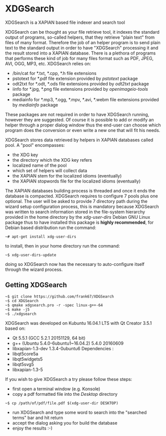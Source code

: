 # XDGSearch
XDGSearch is a XAPIAN based file indexer and search tool

XDGSearch can be thought as your file retrieve tool, it indexes the standard output of programs, so-called helpers, that they retrieve "plain text" from files of many format.
Therefore the job of an helper program is to send plain text to the standard output in order to have "XDGSearch" processing it and the result stored into a XAPIAN database.
There is a plethora of programs that performs these kind of job for many files format such as PDF, JPEG, AVI, OGG, MP3, etc.
XDGSearch relies on:
- /bin/cat for *.txt, *.cpp, *.h file extensions 
- pstotext for *.pdf file extension provided by _pstotext_ package
- odt2txt for *.odt, *.ods file extensions provided by _odt2txt_ package
- iinfo for *.jpg, *.png file extensions provided by _openimageio-tools_ package
- mediainfo for *.mp3, *.ogg, *.mpv, *.avi, *.webm file extensions provided by _mediainfo_ package

These packages are not required in order to have XDGSearch running, however they are suggested. Of course it is possible to add or modify an helper through a proper dialog window thus the end-user can choose which program does the conversion or even write a new one that will fit his needs.

XDGSearch stores data retrieved by helpers in XAPIAN databases called pool. A "pool" encompasses:
- the XDG key
- the directory which the XDG key refers
- localized name of the pool
- which set of helpers will collect data
- the XAPIAN stem for the localized idioms (eventually)
- the XAPIAN stopwords file for the localized idioms (eventually)

The XAPIAN databases building process is threaded and once it ends the database is compacted.
XDGSearch requires to configure 7 pools plus one optional. The user will be asked to provide 7 directory path during the wizard setup configuration process, this is mandatory because XDGSearch was written to search information stored in the file-system hierarchy provided in the home directory by the _xdg-user-dirs_ Debian GNU Linux package thus to have installed this package is **highly recommended**, for Debian based distribution run the command:
```
~# apt-get install xdg-user-dirs
```
to install, then in your home directory run the command:
```
~$ xdg-user-dirs-update
```
doing so XDGSearch now has the necessary to auto-configure itself through the wizard process.

## Getting XDGSearch
```
~$ git clone https://github.com/frank67/XDGSearch
~$ cd XDGSearch
~$ qmake xdgsearch.pro -r -spec linux-g++-64
~$ make -j5
~$ ./xdgsearch
```
XDGSearch was developed on Kubuntu 16.04.1 LTS with Qt Creator 3.5.1
based on:
- Qt 5.5.1 (GCC 5.2.1 20151129, 64 bit)
- g++ (Ubuntu 5.4.0-6ubuntu1~16.04.2) 5.4.0 20160609
- libxapian-1.3-dev 1.3.4-0ubuntu6
Dependencies :
- libqt5core5a
- libqt5widgets5
- libqt5svg5
- libxapian-1.3-5

If you wish to give XDGSearch a try please follow these steps:
- first open a terminal window (e.g. Konsole)
- copy a pdf formatted file into the _Desktop_ directory
```
~$ cp /path/of/pdf/file.pdf $(xdg-user-dir DESKTOP)
```
- run XDGSearch and type some word to search into the "searched terms" bar and hit return
- accept the dialog asking you for build the database
- enjoy the results :-)
